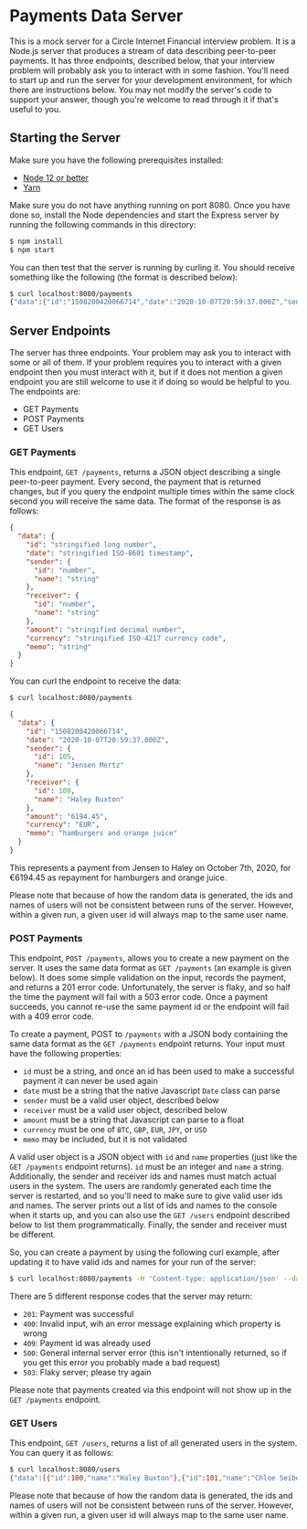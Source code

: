 # Payments Data Server

This is a mock server for a Circle Internet Financial interview problem. It is a Node.js server that produces a stream of data describing peer-to-peer payments. It has three endpoints, described below, that your interview problem will probably ask you to interact with in some fashion. You'll need to start up and run the server for your development environment, for which there are instructions below. You may not modify the server's code to support your answer, though you're welcome to read through it if that's useful to you.

## Starting the Server

Make sure you have the following prerequisites installed:

- [Node 12 or better](https://nodejs.org/en/)
- [Yarn](https://classic.yarnpkg.com/en/docs/install/#mac-stable)

Make sure you do not have anything running on port 8080. Once you have done so, install the Node dependencies and start the Express server by running the following commands in this directory:

```bash
$ npm install
$ npm start
```

You can then test that the server is running by curling it. You should receive something like the following (the format is described below):

```bash
$ curl localhost:8080/payments
{"data":{"id":"1508200420066714","date":"2020-10-07T20:59:37.000Z","sender":{"id":105,"name":"Jensen Mertz"},"receiver":{"id":100,"name":"Haley Buxton"},"amount":"6194.45","currency":"EUR","memo":"hamburgers and orange juice"}}
```

## Server Endpoints

The server has three endpoints. Your problem may ask you to interact with some or all of them. If your problem requires you to interact with a given endpoint then you must interact with it, but if it does not mention a given endpoint you are still welcome to use it if doing so would be helpful to you. The endpoints are:

- GET Payments
- POST Payments
- GET Users

### GET Payments

This endpoint, `GET /payments`, returns a JSON object describing a single peer-to-peer payment. Every second, the payment that is returned changes, but if you query the endpoint multiple times within the same clock second you will receive the same data. The format of the response is as follows:

```json
{
  "data": {
    "id": "stringified long number",
    "date": "stringified ISO-8601 timestamp",
    "sender": {
      "id": "number",
      "name": "string"
    },
    "receiver": {
      "id": "number",
      "name": "string"
    },
    "amount": "stringified decimal number",
    "currency": "stringified ISO-4217 currency code",
    "memo": "string"
  }
}
```

You can curl the endpoint to receive the data:

```bash
$ curl localhost:8080/payments
```

```json
{
  "data": {
    "id": "1508200420066714",
    "date": "2020-10-07T20:59:37.000Z",
    "sender": {
      "id": 105,
      "name": "Jensen Mertz"
    },
    "receiver": {
      "id": 100,
      "name": "Haley Buxton"
    },
    "amount": "6194.45",
    "currency": "EUR",
    "memo": "hamburgers and orange juice"
  }
}
```

This represents a payment from Jensen to Haley on October 7th, 2020, for €6194.45 as repayment for hamburgers and orange juice.

Please note that because of how the random data is generated, the ids and names of users will not be consistent between runs of the server. However, within a given run, a given user id will always map to the same user name.

### POST Payments

This endpoint, `POST /payments`, allows you to create a new payment on the server. It uses the same data format as `GET /payments` (an example is given below). It does some simple validation on the input, records the payment, and returns a 201 error code. Unfortunately, the server is flaky, and so half the time the payment will fail with a 503 error code. Once a payment succeeds, you cannot re-use the same payment id or the endpoint will fail with a 409 error code.

To create a payment, POST to `/payments` with a JSON body containing the same data format as the `GET /payments` endpoint returns. Your input must have the following properties:

- `id` must be a string, and once an id has been used to make a successful payment it can never be used again
- `date` must be a string that the native Javascript `Date` class can parse
- `sender` must be a valid user object, described below
- `receiver` must be a valid user object, described below
- `amount` must be a string that Javascript can parse to a float
- `currency` must be one of `BTC`, `GBP`, `EUR`, `JPY`, or `USD`
- `memo` may be included, but it is not validated

A valid user object is a JSON object with `id` and `name` properties (just like the `GET /payments` endpoint returns). `id` must be an integer and `name` a string. Additionally, the sender and receiver ids and names must match actual users in the system. The users are randomly generated each time the server is restarted, and so you'll need to make sure to give valid user ids and names. The server prints out a list of ids and names to the console when it starts up, and you can also use the `GET /users` endpoint described below to list them programmatically. Finally, the sender and receiver must be different.

So, you can create a payment by using the following curl example, after updating it to have valid ids and names for your run of the server:

```bash
$ curl localhost:8080/payments -H 'Content-type: application/json' --data '{"id":"1508200420066714","date":"2020-10-07T20:59:37.000Z","sender":{"id":100,"name":"Haley Buxton"},"receiver":{"id":101,"name":"Chloe Seibert"},"amount":"123.45","currency":"USD","memo":"hamburgers and orange juice"}'
```

There are 5 different response codes that the server may return:

- `201`: Payment was successful
- `400`: Invalid input, wih an error message explaining which property is wrong
- `409`: Payment id was already used
- `500`: General internal server error (this isn't intentionally returned, so if you get this error you probably made a bad request)
- `503`: Flaky server; please try again

Please note that payments created via this endpoint will not show up in the `GET /payments` endpoint.

### GET Users

This endpoint, `GET /users`, returns a list of all generated users in the system. You can query it as follows:

```bash
$ curl localhost:8080/users
{"data":[{"id":100,"name":"Haley Buxton"},{"id":101,"name":"Chloe Seibert"},{"id":102,"name":"Eugene Trevino"},{"id":103,"name":"Braylen Mertz"},{"id":104,"name":"Connor Muse"},{"id":105,"name":"Jensen Mertz"},{"id":106,"name":"Zechariah Carbone"},{"id":107,"name":"Jane Leo"},{"id":108,"name":"Bianca Barnard"},{"id":109,"name":"Kaleb Branson"},{"id":110,"name":"Ray Halstead"},{"id":111,"name":"Natasha Shrader"},{"id":112,"name":"Danna Mcewen"},{"id":113,"name":"Gage Kidd"},{"id":114,"name":"Lee Rohrer"},{"id":115,"name":"Jaelynn Pettigrew"},{"id":116,"name":"Augustus Button"},{"id":117,"name":"Kaliyah Somers"},{"id":118,"name":"Griffin Jacques"},{"id":119,"name":"Lee Feldman"}]}
```

Please note that because of how the random data is generated, the ids and names of users will not be consistent between runs of the server. However, within a given run, a given user id will always map to the same user name.
